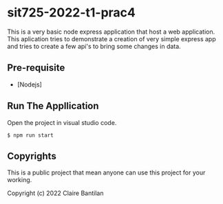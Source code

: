 # sit725-2022-t1-prac4
This is a very basic node express application that host a web application. This aplication tries to demonstrate a creation of very simple express app and tries to create a few api's to bring some changes in data.

## Pre-requisite
- [Nodejs]

## Run The Appllication

Open the project in visual studio code.

```
$ npm run start
```

## Copyrights
This is a public project that mean anyone can use this project for your working.

Copyright (c) 2022 Claire Bantilan
